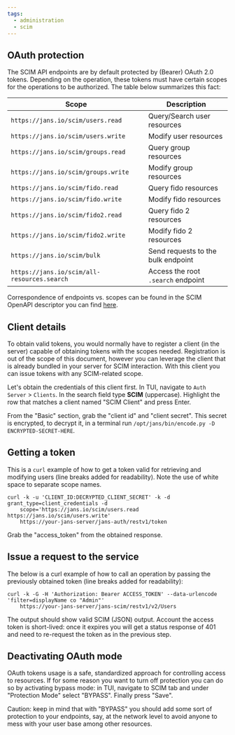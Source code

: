 ```yaml
---
tags:
  - administration
  - scim
---
```


## OAuth protection

The SCIM API endpoints are by default protected by (Bearer) OAuth 2.0 tokens. Depending on the operation, these tokens must have certain scopes for the operations to be authorized. The table below summarizes this fact:

|Scope|Description|
|-|-|
|`https://jans.io/scim/users.read`|Query/Search user resources|
|`https://jans.io/scim/users.write`|Modify user resources|
|`https://jans.io/scim/groups.read`|Query group resources|
|`https://jans.io/scim/groups.write`|Modify group resources|
|`https://jans.io/scim/fido.read`|Query fido resources|
|`https://jans.io/scim/fido.write`|Modify fido resources|
|`https://jans.io/scim/fido2.read`|Query fido 2 resources|
|`https://jans.io/scim/fido2.write`|Modify fido 2 resources|
|`https://jans.io/scim/bulk`|Send requests to the bulk endpoint|
|`https://jans.io/scim/all-resources.search`|Access the root `.search` endpoint|

Correspondence of endpoints vs. scopes can be found in the SCIM OpenAPI descriptor you can find [here](
https://github.com/JanssenProject/jans/blob/main/jans-scim/server/src/main/resources/jans-scim-openapi.yaml).

## Client details

To obtain valid tokens, you would normally have to register a client (in the server) capable of obtaining tokens with the scopes needed. Registration is out of the scope of this document, however you can leverage the client that is already bundled in your server for SCIM interaction. With this client you can issue tokens with any SCIM-related scope.

Let's obtain the credentials of this client first. In TUI, navigate to `Auth Server` > `Clients`. In the search field type **SCIM** (uppercase). Highlight the row that matches a client named "SCIM Client" and press Enter.

From the "Basic" section, grab the "client id" and "client secret". This secret is encrypted, to decrypt it, in a terminal run `/opt/jans/bin/encode.py -D ENCRYPTED-SECRET-HERE`.

## Getting a token

This is a `curl` example of how to get a token valid for retrieving and modifying users (line breaks added for readability). Note the use of white space to separate scope names.

```
curl -k -u 'CLIENT_ID:DECRYPTED_CLIENT_SECRET' -k -d grant_type=client_credentials -d 
    scope='https://jans.io/scim/users.read https://jans.io/scim/users.write' 
    https://your-jans-server/jans-auth/restv1/token
``` 

Grab the "access_token" from the obtained response.

## Issue a request to the service

The below is a curl example of how to call an operation by passing the previously obtained token (line breaks added for readability):

```
curl -k -G -H 'Authorization: Bearer ACCESS_TOKEN' --data-urlencode 'filter=displayName co "Admin"' 
    https://your-jans-server/jans-scim/restv1/v2/Users

```

The output should show valid SCIM (JSON) output. Account the access token is short-lived: once it expires you will get a status response of 401 and need to re-request the token as in the previous step.

## Deactivating OAuth mode

OAuth tokens usage is a safe, standardized approach for controlling access to resources. If for some reason you want to turn off protection you can do so by activating bypass mode: in TUI, navigate to SCIM tab and under "Protection Mode" select "BYPASS". Finally press "Save".

Caution: keep in mind that with "BYPASS" you should add some sort of protection to your endpoints, say, at the network level to avoid anyone to mess with your user base among other resources.
